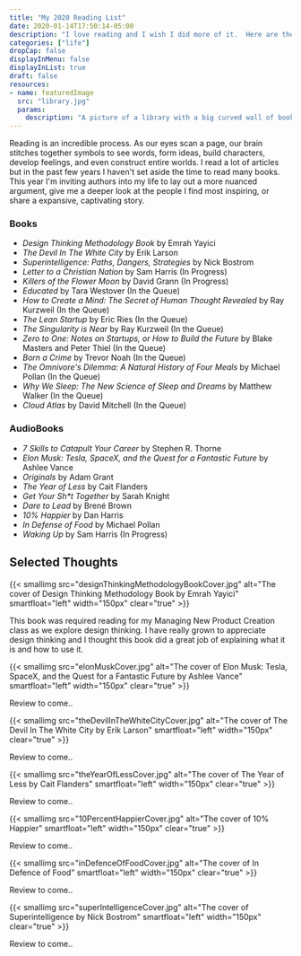 ```yaml
---
title: "My 2020 Reading List"
date: 2020-01-14T17:50:14-05:00
description: "I love reading and I wish I did more of it.  Here are the books I'm reading (or listening to) to this year."
categories: ["life"]
dropCap: false
displayInMenu: false
displayInList: true
draft: false
resources:
- name: featuredImage
  src: "library.jpg"
  params:
    description: "A picture of a library with a big curved wall of books"
---
```


Reading is an incredible process.  As our eyes scan a page, our brain stitches together symbols to see words, form ideas, build characters, develop feelings, and even construct entire worlds.  I read a lot of articles but in the past few years I haven't set aside the time to read many books.  This year I'm inviting authors into my life to lay out a more nuanced argument, give me a deeper look at the people I find most inspiring, or share a expansive, captivating story.

### Books

- *Design Thinking Methodology Book* by Emrah Yayici
- *The Devil In The White City* by Erik Larson
- *Superintelligence: Paths, Dangers, Strategies* by Nick Bostrom
- *Letter to a Christian Nation* by Sam Harris (In Progress)
- *Killers of the Flower Moon* by David Grann (In Progress)
- *Educated* by Tara Westover (In the Queue)
- *How to Create a Mind: The Secret of Human Thought Revealed* by Ray Kurzweil (In the Queue)
- *The Lean Startup* by Eric Ries (In the Queue)
- *The Singularity is Near* by Ray Kurzweil (In the Queue)
- *Zero to One: Notes on Startups, or How to Build the Future* by Blake Masters and Peter Thiel (In the Queue)
- *Born a Crime* by Trevor Noah (In the Queue)
- *The Omnivore's Dilemma: A Natural History of Four Meals* by Michael Pollan (In the Queue)
- *Why We Sleep: The New Science of Sleep and Dreams* by Matthew Walker (In the Queue)
- *Cloud Atlas* by David Mitchell (In the Queue)

### AudioBooks

- *7 Skills to Catapult Your Career* by Stephen R. Thorne
- *Elon Musk: Tesla, SpaceX, and the Quest for a Fantastic Future* by Ashlee Vance
- *Originals* by Adam Grant
- *The Year of Less* by Cait Flanders
- *Get Your Sh\*t Together* by Sarah Knight
- *Dare to Lead* by Brené Brown
- *10% Happier* by Dan Harris
- *In Defense of Food* by Michael Pollan
- *Waking Up* by Sam Harris (In Progress)

## Selected Thoughts

{{< smallimg src="designThinkingMethodologyBookCover.jpg" alt="The cover of Design Thinking Methodology Book by Emrah Yayici" smartfloat="left" width="150px" clear="true" >}}

This book was required reading for my Managing New Product Creation class as we explore design thinking.  I have really grown to appreciate design thinking and I thought this book did a great job of explaining what it is and how to use it.

{{< smallimg src="elonMuskCover.jpg" alt="The cover of Elon Musk: Tesla, SpaceX, and the Quest for a Fantastic Future by Ashlee Vance" smartfloat="left" width="150px" clear="true" >}}

Review to come..

{{< smallimg src="theDevilInTheWhiteCityCover.jpg" alt="The cover of The Devil In The White City by Erik Larson" smartfloat="left" width="150px" clear="true" >}}

Review to come..

{{< smallimg src="theYearOfLessCover.jpg" alt="The cover of The Year of Less by Cait Flanders" smartfloat="left" width="150px" clear="true" >}}

Review to come..

{{< smallimg src="10PercentHappierCover.jpg" alt="The cover of 10% Happier" smartfloat="left" width="150px" clear="true" >}}

Review to come..

{{< smallimg src="inDefenceOfFoodCover.jpg" alt="The cover of In Defence of Food" smartfloat="left" width="150px" clear="true" >}}

Review to come..

{{< smallimg src="superIntelligenceCover.jpg" alt="The cover of Superintelligence by Nick Bostrom" smartfloat="left" width="150px" clear="true" >}}

Review to come..